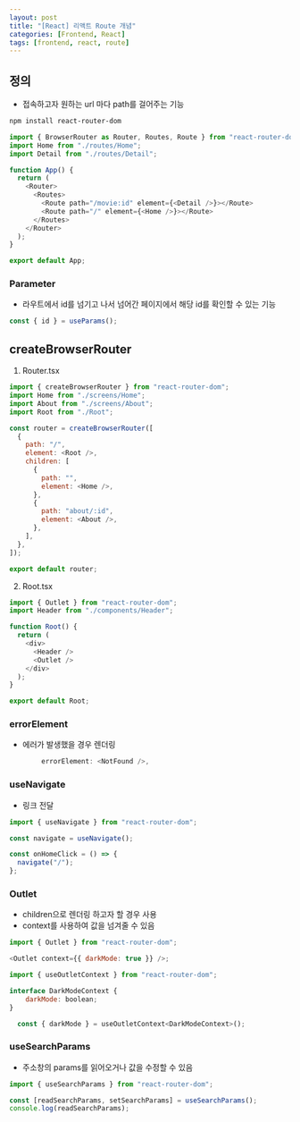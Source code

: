 ```yaml
---
layout: post
title: "[React] 리액트 Route 개념"
categories: [Frontend, React]
tags: [frontend, react, route]
---
```


## 정의

- 접속하고자 원하는 url 마다 path를 걸어주는 기능

```bash
npm install react-router-dom
```

```js
import { BrowserRouter as Router, Routes, Route } from "react-router-dom";
import Home from "./routes/Home";
import Detail from "./routes/Detail";

function App() {
  return (
    <Router>
      <Routes>
        <Route path="/movie:id" element={<Detail />}></Route>
        <Route path="/" element={<Home />}></Route>
      </Routes>
    </Router>
  );
}

export default App;
```

### Parameter

- 라우트에서 id를 넘기고 나서 넘어간 페이지에서 해당 id를 확인할 수 있는 기능

```js
const { id } = useParams();
```

## createBrowserRouter

1. Router.tsx

```js
import { createBrowserRouter } from "react-router-dom";
import Home from "./screens/Home";
import About from "./screens/About";
import Root from "./Root";

const router = createBrowserRouter([
  {
    path: "/",
    element: <Root />,
    children: [
      {
        path: "",
        element: <Home />,
      },
      {
        path: "about/:id",
        element: <About />,
      },
    ],
  },
]);

export default router;
```

2. Root.tsx

```js
import { Outlet } from "react-router-dom";
import Header from "./components/Header";

function Root() {
  return (
    <div>
      <Header />
      <Outlet />
    </div>
  );
}

export default Root;
```

### errorElement

- 에러가 발생했을 경우 렌더링

```js
        errorElement: <NotFound />,
```

### useNavigate

- 링크 전달

```js
import { useNavigate } from "react-router-dom";

const navigate = useNavigate();

const onHomeClick = () => {
  navigate("/");
};
```

### Outlet

- children으로 렌더링 하고자 할 경우 사용
- context를 사용하여 값을 넘겨줄 수 있음

```js
import { Outlet } from "react-router-dom";

<Outlet context={{ darkMode: true }} />;
```

```js
import { useOutletContext } from "react-router-dom";

interface DarkModeContext {
    darkMode: boolean;
}

  const { darkMode } = useOutletContext<DarkModeContext>();

```

### useSearchParams

- 주소창의 params를 읽어오거나 값을 수정할 수 있음

```js
import { useSearchParams } from "react-router-dom";

const [readSearchParams, setSearchParams] = useSearchParams();
console.log(readSearchParams);
```
